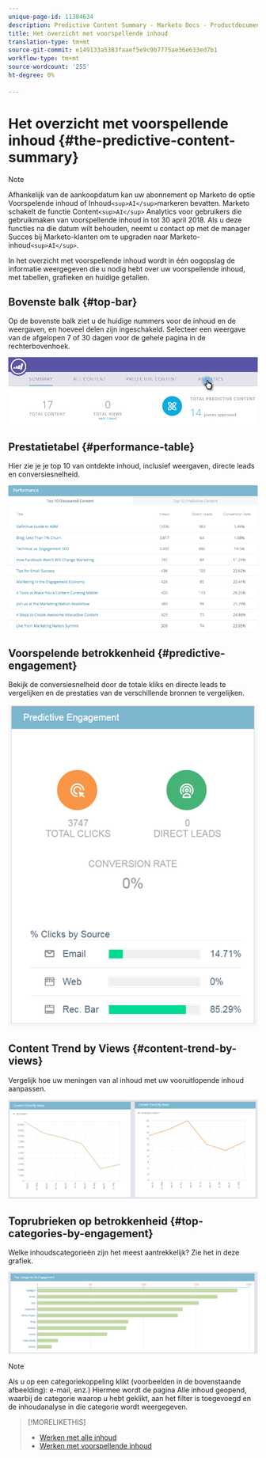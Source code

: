 ```yaml
---
unique-page-id: 11384634
description: Predictive Content Summary - Marketo Docs - Productdocumentatie
title: Het overzicht met voorspellende inhoud
translation-type: tm+mt
source-git-commit: e149133a5383faaef5e9c9b7775ae36e633ed7b1
workflow-type: tm+mt
source-wordcount: '255'
ht-degree: 0%

---
```



# Het overzicht met voorspellende inhoud {#the-predictive-content-summary}

>[!NOTE]
>
>Afhankelijk van de aankoopdatum kan uw abonnement op Marketo de optie Voorspelende inhoud of Inhoud`<sup>AI</sup>`markeren bevatten. Marketo schakelt de functie Content`<sup>AI</sup>` Analytics voor gebruikers die gebruikmaken van voorspellende inhoud in tot 30 april 2018. Als u deze functies na die datum wilt behouden, neemt u contact op met de manager Succes bij Marketo-klanten om te upgraden naar Marketo-inhoud`<sup>AI</sup>`.

In het overzicht met voorspellende inhoud wordt in één oogopslag de informatie weergegeven die u nodig hebt over uw voorspellende inhoud, met tabellen, grafieken en huidige getallen.

## Bovenste balk {#top-bar}

Op de bovenste balk ziet u de huidige nummers voor de inhoud en de weergaven, en hoeveel delen zijn ingeschakeld. Selecteer een weergave van de afgelopen 7 of 30 dagen voor de gehele pagina in de rechterbovenhoek.

![](assets/image2017-10-17-14-3a10-3a22.png)

## Prestatietabel {#performance-table}

Hier zie je je top 10 van ontdekte inhoud, inclusief weergaven, directe leads en conversiesnelheid.

![](assets/image2017-10-3-10-3a4-3a40.png)

## Voorspelende betrokkenheid {#predictive-engagement}

Bekijk de conversiesnelheid door de totale kliks en directe leads te vergelijken en de prestaties van de verschillende bronnen te vergelijken.

![](assets/predictive-engagement-actual.png)

## Content Trend by Views  {#content-trend-by-views}

Vergelijk hoe uw meningen van al inhoud met uw vooruitlopende inhoud aanpassen.

![](assets/4.png)

## Toprubrieken op betrokkenheid {#top-categories-by-engagement}

Welke inhoudscategorieën zijn het meest aantrekkelijk? Zie het in deze grafiek.

![](assets/5.png)

>[!NOTE]
>
>Als u op een categoriekoppeling klikt (voorbeelden in de bovenstaande afbeelding): e-mail, enz.) Hiermee wordt de pagina Alle inhoud geopend, waarbij de categorie waarop u hebt geklikt, aan het filter is toegevoegd en de inhoudanalyse in die categorie wordt weergegeven.

>[!MORELIKETHIS]
>
>* [Werken met alle inhoud](http://docs.marketo.com/display/docs/working+with+all+content)
>* [Werken met voorspellende inhoud](http://docs.marketo.com/display/docs/working+with+predictive+content)

>



